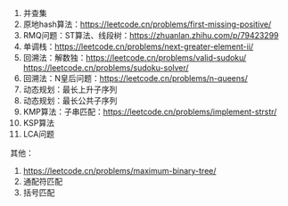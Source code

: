 1. 并查集
3. 原地hash算法：https://leetcode.cn/problems/first-missing-positive/
4. RMQ问题：ST算法、线段树：https://zhuanlan.zhihu.com/p/79423299
5. 单调栈：https://leetcode.cn/problems/next-greater-element-ii/
6. 回溯法：解数独：https://leetcode.cn/problems/valid-sudoku/ https://leetcode.cn/problems/sudoku-solver/
7. 回溯法：N皇后问题：https://leetcode.cn/problems/n-queens/
8. 动态规划：最长上升子序列
9. 动态规划：最长公共子序列
10. KMP算法：子串匹配：https://leetcode.cn/problems/implement-strstr/
11. KSP算法
12. LCA问题

其他：
1. https://leetcode.cn/problems/maximum-binary-tree/
2. 通配符匹配
3. 括号匹配
